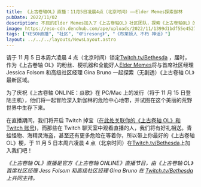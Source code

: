 ```yaml
---
title: 《上古卷轴OL》直播：11月5日凌晨4点（北京时间）——Elder Memes探索伽林
pubDate: 2022/11/02
description: 不屈的Elder Memes加入了《上古卷轴OL》社区团队，探索《上古卷轴OL》的最新DLC。
image: https://eso-cdn.denohub.com/ape/uploads/2022/11/1399d1bdf55e45278aa8107d01cdf8c5.jpg
tags: ["《ESO》直播", "社区", "《Firesong》", "《布莱顿人 不朽 神话》"]
layout: ../../../layouts/NewsLayout.astro
---
```


请于 11 月 5 日本周六凌晨 4 点（北京时间）锁定[Twitch.tv/Bethesda](https://www.twitch.tv/Bethesda)
，届时，作为《上古卷轴 OL》的粉丝、梗机器和全能好人[Elder Memes](https://twitter.com/TheElderMemes)将与首席社区经理
Jessica Folsom 和高级社区经理 Gina Bruno 一起探索（无剧透）《上古卷轴 OL》最新区域。

为了庆祝《上古卷轴 ONLINE：焱歌》在 PC/Mac 上的发行（将于 11 月 15
日登陆主机），他们将一起冒险深入新伽林的危险中心地带，并试图在这个美丽的荒野世界中生存下来。

在直播期间，我们将开启 Twitch
掉宝（[在此处关联你的《上古卷轴 OL》和 Twitch 账号](https://help-zh-cn.elderscrollsonline.com/app/answers/detail/a_id/56542))，而那些在
Twitch
聊天室中观看直播的人，我们将有好礼相送。青蛙怪物、海精灵海盗，甚至还有更多危险在等着你，所以带上你最好的《上古卷轴
OL》梗，于 11 月 5 日本周六凌晨 4 点（北京时间）在[Twitch.tv/Bethesda](https://www.twitch.tv/Bethesda)上加入我们吧！

_《上古卷轴 OL》直播是官方《上古卷轴 ONLINE》直播节目，由《上古卷轴 OL》首席社区经理 Jess Folsom 和高级社区经理 Gina
Bruno 在_ [_Twitch.tv/Bethesda_](https://www.twitch.tv/bethesda) _上共同主持。_
